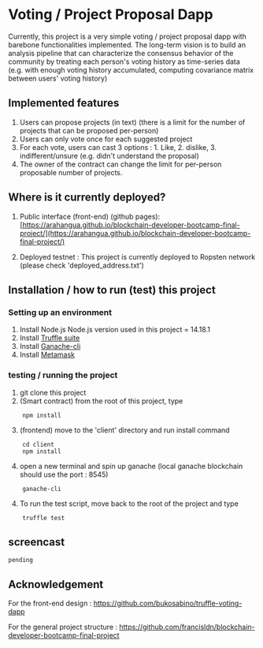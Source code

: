 # Voting / Project Proposal Dapp   
Currently, this project is a very simple voting / project proposal dapp with barebone functionalities implemented. The long-term vision is to build an analysis pipeline that can characterize the consensus behavior of the community by treating each person's voting history as time-series data (e.g. with enough voting history accumulated, computing covariance matrix between users' voting history)

## Implemented features
1. Users can propose projects (in text) (there is a limit for the number of projects that can be proposed per-person)
2. Users can only vote once for each suggested project
3. For each vote, users can cast 3 options : 1. Like, 2. dislike, 3. indifferent/unsure (e.g. didn't understand the proposal)
4. The owner of the contract can change the limit for per-person proposable number of projects.

## Where is it currently deployed?
1. Public interface (front-end) (github pages):
[https://arahangua.github.io/blockchain-developer-bootcamp-final-project/](https://arahangua.github.io/blockchain-developer-bootcamp-final-project/)

2. Deployed testnet : 
This project is currently deployed to Ropsten network (please check 'deployed_address.txt')

## Installation / how to run (test) this project
### Setting up an environment
1. Install Node.js
    Node.js version used in this project = 14.18.1
2. Install [Truffle suite](https://www.npmjs.com/package/truffle)
3. Install [Ganache-cli](https://www.npmjs.com/package/ganache-cli)
4. Install [Metamask](https://metamask.io/)

### testing / running the project
1. git clone this project
2. (Smart contract) from the root of this project, type
```
    npm install
```    
3. (frontend) move to the 'client' directory and run install command
```
    cd client
    npm install
```
4. open a new terminal and spin up ganache (local ganache blockchain should use the port : 8545)
```
    ganache-cli
```
4. To run the test script, move back to the root of the project and type
```
    truffle test
```
## screencast 
    pending 




## Acknowledgement
For the front-end design : https://github.com/bukosabino/truffle-voting-dapp

For the general project structure : https://github.com/francisldn/blockchain-developer-bootcamp-final-project



  
